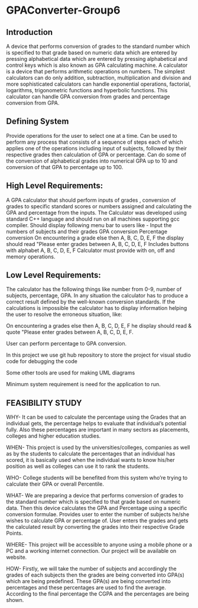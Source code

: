 # GPAConverter-Group6

## Introduction
A device that performs conversion of grades to the standard number which is specified to that grade based on numeric data which are entered by pressing alphabetical data which are entered by pressing alphabetical and control keys which is also known as GPA calculating machine. A calculator is a device that performs arithmetic operations on numbers. The simplest calculators can do only addition, subtraction, multiplication and division and more sophisticated calculators can handle exponential operations, factorial, logarithms, trigonometric functions and hyperbolic functions. This calculator can handle GPA conversion from grades and percentage conversion from GPA.

## Defining System
Provide operations for the user to select one at a time.
Can be used to perform any process that consists of a sequence of steps each of which applies one of the operations including input of subjects, followed by their respective grades then calculation of GPA or percentage.
Can do some of the conversion of alphabetical grades into numerical GPA up to 10 and conversion of that GPA to percentage up to 100.

## High Level Requirements:
A GPA calculator that should perform inputs of grades , conversion of grades to specific standard scores or numbers assigned and calculating the GPA and percentage from the inputs.
The Calculator was developed using standard C++ language and should run on all machines supporting gcc compiler.
Should display following menu bar to users like -
Input the numbers of subjects and their grades
GPA conversion
Percentage conversion
On encountering a grade else then A, B, C, D, E, F the display should read "Please enter grades between A, B, C, D, E, F
Includes buttons with alphabet A, B, C, D, E, F
Calculator must provide with on, off and memory operations.

## Low Level Requirements:

The calculator has the following things like number from 0-9, number of subjects, percentage, GPA. In any situation the calculator has to produce a correct result defined by the well-known conversion standards. If the calculations is impossible the calculator has to display information helping the user to resolve the erroneous situation, like:

On encountering a grades else then A, B, C, D, E, F he display should read & quote "Please enter grades between A, B, C, D, E, F.

User can perform percentage to GPA conversion.

In this project we use git hub repository to store the project for visual studio code for debugging the code

Some other tools are used for making UML diagrams

Minimum system requirement is need for the application to run.

## FEASIBILITY STUDY
WHY- It can be used to calculate the percentage using the Grades that an individual gets, the percentage helps to evaluate that individual’s potential fully. Also these percentages are important in many sectors as placements, colleges and higher education studies.

WHEN- This project is used by the universities/colleges, companies as well as by the students to calculate the percentages that an individual has scored, it is basically used when the individual wants to know his/her position as well as colleges can use it to rank the students.

WHO- College students will be benefited from this system who’re trying to calculate their GPA or overall Percentile.

WHAT- We are preparing a device that performs conversion of grades to the standard number which is specified to that grade based on numeric data. Then this device calculates the GPA and Percentage using a specific conversion formulae. Provides user to enter the number of subjects he/she wishes to calculate GPA or percentage of. User enters the grades and gets the calculated result by converting the grades into their respective Grade Points.

WHERE- This project will be accessible to anyone using a mobile phone or a PC and a working internet connection. Our project will be available on website.

HOW- Firstly, we will take the number of subjects and accordingly the grades of each subjects then the grades are being converted into GPA(s) which are being predefined. These GPA(s) are being converted into percentages and these percentages are used to find the average. According to the final percentage the CGPA and the percentages are being shown.
